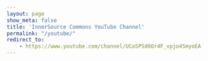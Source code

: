 ```yaml
---
layout: page
show_meta: false
title: 'InnerSource Commons YouTube Channel'
permalink: "/youtube/"
redirect_to: 
    - https://www.youtube.com/channel/UCoSPSd6Or4F_vpjo4SmyoEA
---
```

